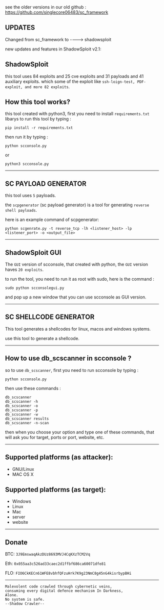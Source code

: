 see the older versions in our old github : https://github.com/singlecore06483/sc_framework

UPDATES
-

Changed from sc_framework to ----> shadowsploit

new updates and features in ShadowSploit v2.1:


ShadowSploit
-

this tool uses 84 exploits and 25 cve exploits and 31 payloads and 41 auxiliary exploits.
which some of the exploit like `ssh-loign-test, PDF-exploit, and more 82 exploits`.

How this tool works?
-

this tool created with python3, first you need to install `requirements.txt` libarys to run this tool
by typing :

```
pip install -r requirements.txt
```

then run it by typing :

```
python scconsole.py
```
or
```
python3 scconsole.py
```

-------------------------------------------------------------------------

SC PAYLOAD GENERATOR
-

this tool uses `5` payloads.

the `scpgenerator` (sc payload generator) is a tool for generating `reverse shell payloads`.

here is an example command of scpgenerator:

```
python scgenrate.py -t reverse_tcp -lh <listener_host> -lp <listener_port> -o <output_file>
```


-------------------------------------------------------------------------

ShadowSploit GUI
-


The `GUI` version of scconsole, that created with python, the `GUI` version haves `20 exploits`.

to run the tool, you need to run it as root with sudo, here is the command :

```
sudo python scconsolegui.py
```

and pop up a new window that you can use scconsole as GUI version.

-------------------------------------------------------------------------

SC SHELLCODE GENERATOR
-

This tool generates a shellcodes for linux, macos and windows systems.

use this tool to generate a shellcode.

-------------------------------------------------------------------------

How to use db_scscanner in scconsole ?
-

so to use `db_scscanner`, first you need to run scconsole by typing : 

```
python scconsole.py
```

then use these commands : 

```
db_scscanner
db_scscanner -h
db_scscanner -o
db_scscanner -p
db_scscanner -w
db_scscanner results
db_scscanner -n-scan
```

then when you choose your option and type one of these commands, that will ask you for target, ports or port, website, etc.

-------------------------------------------------------------------------

Supported platforms (as attacker):
-

- GNU/Linux
- MAC OS X


Supported platforms (as target):
-

- Windows
- Linux
- Mac
- server
- website

-------------------------------------------------------------------------


Donate
-

BTC: `3J9EmswaqAkzDUz8693MVJ4CqKXzTCM2Vq`

Eth: `0x055aa3c526ad33caec2d1ffbf686ca60071dfe81`

FLO: `FIO6CkKECn61WFE8vbhfQFzuHrk7K9g23NmC8g45nG4kisrbypBHi`


--------------------------------------------------------------------------


```
Malevolent code crawled through cybernetic veins,
consuming every digital defence mechanism In Darkness,
Alone.
No system is safe.
--Shadow Crawler--
```
